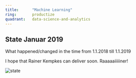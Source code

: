 ```yaml
---
title:      "Machine Learning"
ring:       productize
quadrant:   data-science-and-analytics
---
```


## State Januar 2019 ##

What happened/changed in the time from 1.1.2018 till 1.1.2019

I hope that Rainer Kempkes can deliver soon. Raaaaaiiiiiner!


![state](./../assets/images/waiting-for-action.png)